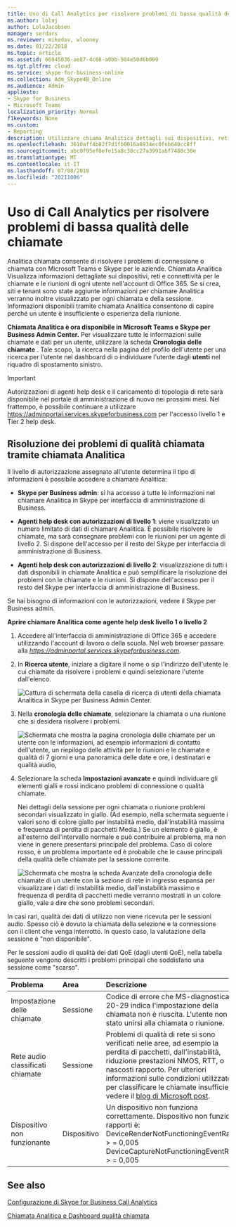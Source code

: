 ```yaml
---
title: Uso di Call Analytics per risolvere problemi di bassa qualità delle chiamate
ms.author: lolaj
author: LolaJacobsen
manager: serdars
ms.reviewer: mikedav, wlooney
ms.date: 01/22/2018
ms.topic: article
ms.assetid: 66945036-ae87-4c08-a0bb-984e50d6b009
ms.tgt.pltfrm: cloud
ms.service: skype-for-business-online
ms.collection: Adm_Skype4B_Online
ms.audience: Admin
appliesto:
- Skype for Business
- Microsoft Teams
localization_priority: Normal
f1keywords: None
ms.custom:
- Reporting
description: Utilizzare chiama Analitica dettagli sui dispositivi, reti e connettività per la risoluzione dei problemi degli utenti con Skype per chiamate di lavoro e le riunioni.
ms.openlocfilehash: 3610aff4b82f7d1fb0016a8934ec0feb640cc8ff
ms.sourcegitcommit: abc0f95ef0efe15a8c38cc27a3991abf7480c30e
ms.translationtype: MT
ms.contentlocale: it-IT
ms.lasthandoff: 07/08/2018
ms.locfileid: "20211006"
---
```

# <a name="use-call-analytics-to-troubleshoot-poor-call-quality"></a>Uso di Call Analytics per risolvere problemi di bassa qualità delle chiamate

Analitica chiamata consente di risolvere i problemi di connessione o chiamata con Microsoft Teams e Skype per le aziende. Chiamata Analitica Visualizza informazioni dettagliate sui dispositivi, reti e connettività per le chiamate e le riunioni di ogni utente nell'account di Office 365. Se si crea, siti e tenant sono state aggiunte informazioni per chiamare Analitica verranno inoltre visualizzato per ogni chiamata e della sessione. Informazioni disponibili tramite chiamata Analitica consentono di capire perché un utente è insufficiente o esperienza della riunione. 
  
**Chiamata Analitica è ora disponibile in Microsoft Teams e Skype per Business Admin Center.** Per visualizzare tutte le informazioni sulle chiamate e dati per un utente, utilizzare la scheda **Cronologia delle chiamate** . Tale scopo, la ricerca nella pagina del profilo dell'utente per una ricerca per l'utente nel dashboard di o individuare l'utente dagli **utenti** nel riquadro di spostamento sinistro.

> [!IMPORTANT]
> Autorizzazioni di agenti help desk e il caricamento di topologia di rete sarà disponibile nel portale di amministrazione di nuovo nei prossimi mesi. Nel frattempo, è possibile continuare a utilizzare https://adminportal.services.skypeforbusiness.com per l'accesso livello 1 e Tier 2 help desk.
  
## <a name="troubleshoot-call-quality-problems-using-call-analytics"></a>Risoluzione dei problemi di qualità chiamata tramite chiamata Analitica

Il livello di autorizzazione assegnato all'utente determina il tipo di informazioni è possibile accedere a chiamare Analitica:
  
- **Skype per Business admin**: si ha accesso a tutte le informazioni nel chiamare Analitica in Skype per interfaccia di amministrazione di Business.
    
- **Agenti help desk con autorizzazioni di livello 1**: viene visualizzato un numero limitato di dati di chiamare Analitica. È possibile risolvere le chiamate, ma sarà consegnare problemi con le riunioni per un agente di livello 2. Si dispone dell'accesso per il resto del Skype per interfaccia di amministrazione di Business.
    
- **Agenti help desk con autorizzazioni di livello 2**: visualizzazione di tutti i dati disponibili in chiamate Analitica e può semplificare la risoluzione dei problemi con le chiamate e le riunioni. Si dispone dell'accesso per il resto del Skype per interfaccia di amministrazione di Business.
    
Se hai bisogno di informazioni con le autorizzazioni, vedere il Skype per Business admin.
  
 **Aprire chiamare Analitica come agente help desk livello 1 o livello 2**
  
1. Accedere all'interfaccia di amministrazione di Office 365 e accedere utilizzando l'account di lavoro o della scuola. Nel web browser passare alla *https://adminportal.services.skypeforbusiness.com*.
    
2. In **Ricerca utente**, iniziare a digitare il nome o sip l'indirizzo dell'utente le cui chiamate da risolvere i problemi e quindi selezionare l'utente dall'elenco.
    
    ![Cattura di schermata della casella di ricerca di utenti della chiamata Analitica in Skype per Business Admin Center.](../images/db52efc5-dac1-4623-ba72-41e42f0a0fb4.png)
  
3. Nella **cronologia delle chiamate**, selezionare la chiamata o una riunione che si desidera risolvere i problemi.
    
    ![Schermata che mostra la pagina cronologia delle chiamate per un utente con le informazioni, ad esempio informazioni di contatto dell'utente, un riepilogo delle attività per le riunioni e le chiamate e qualità di 7 giorni e una panoramica delle date e ore, i destinatari e qualità audio,](../images/aef80e09-3b37-46db-8e7b-8cf71712349b.png)
  
4. Selezionare la scheda **Impostazioni avanzate** e quindi individuare gli elementi gialli e rossi indicano problemi di connessione o qualità chiamate.
    
    Nei dettagli della sessione per ogni chiamata o riunione problemi secondari visualizzato in giallo. (Ad esempio, nella schermata seguente i valori sono di colore giallo per instabilità medio, dall'instabilità massima e frequenza di perdita di pacchetti Media.) Se un elemento è giallo, è all'esterno dell'intervallo normale e può contribuire al problema, ma non viene in genere presentarsi principale del problema. Caso di colore rosso, è un problema importante ed è probabile che le cause principali della qualità delle chiamate per la sessione corrente. 
    
    ![Schermata che mostra la scheda Avanzate della cronologia delle chiamate di un utente con la sezione di rete in ingresso espansa per visualizzare i dati di instabilità medio, dall'instabilità massimo e frequenza di perdita di pacchetti medie verranno mostrati in un colore giallo, vale a dire che sono problemi secondari.](../images/13f314ce-97cf-4bd0-a147-14b177d07040.png)
  
In casi rari, qualità dei dati di utilizzo non viene ricevuta per le sessioni audio. Spesso ciò è dovuto la chiamata della selezione e la connessione con il client che venga interrotto. In questo caso, la valutazione della sessione è "non disponibile".
  
Per le sessioni audio di qualità dei dati QoE (dagli utenti QoE), nella tabella seguente vengono descritti i problemi principali che soddisfano una sessione come "scarso".
  
|**Problema**|**Area**|**Descrizione**|
|:-----|:-----|:-----|
|Impostazione delle chiamate  <br/> |Sessione  <br/> |Codice di errore che MS-diagnostica 20-29 indica l'impostazione della chiamata non è riuscita. L'utente non è stato unirsi alla chiamata o riunione.  <br/> |
|Rete audio classificati chiamate  <br/> |Sessione  <br/> |Problemi di qualità di rete si sono verificati nelle aree, ad esempio la perdita di pacchetti, dall'instabilità, riduzione prestazioni NMOS, RTT, o nascosti rapporto. Per ulteriori informazioni sulle condizioni utilizzato per classificare le chiamate insufficiente, vedere il [blog di Microsoft post](https://go.microsoft.com/fwlink/p/?linkid=852133).  <br/> |
|Dispositivo non funzionante  <br/> |Dispositivo  <br/> | Un dispositivo non funziona correttamente. Dispositivo non funziona rapporti è: <br/>  DeviceRenderNotFunctioningEventRatio > = 0,005 <br/>  DeviceCaptureNotFunctioningEventRatio > = 0,005 <br/> |
   
## <a name="related-topics"></a>See also
[Configurazione di Skype for Business Call Analytics](set-up-call-analytics.md)

[Chiamata Analitica e Dashboard qualità chiamata](difference-between-call-analytics-and-call-quality-dashboard.md)

  
 
